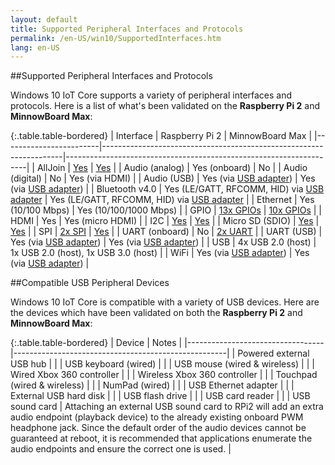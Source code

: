 ```yaml
---
layout: default
title: Supported Peripheral Interfaces and Protocols
permalink: /en-US/win10/SupportedInterfaces.htm
lang: en-US
---
```


##Supported Peripheral Interfaces and Protocols

Windows 10 IoT Core supports a variety of peripheral interfaces and protocols. Here is a list of what's been validated on the **Raspberry Pi 2** and **MinnowBoard Max**:

{:.table.table-bordered}
| Interface              | Raspberry Pi 2                                                     | MinnowBoard Max                                                    |
|------------------------|--------------------------------------------------------------------|--------------------------------------------------------------------|
| AllJoin                | <a href="{{site.baseurl}}/{{page.lang}}/win10/AllJoyn.htm">Yes</a> | <a href="{{site.baseurl}}/{{page.lang}}/win10/AllJoyn.htm">Yes</a> |
| Audio (analog)         | Yes (onboard)                              | No                                          |
| Audio (digital)        | No                                         | Yes (via HDMI)                              |
| Audio (USB)            | Yes (via <a href="{{site.baseurl}}/{{page.lang}}/win10/SupportedInterfaces.htm#USB_Devices">USB adapter</a>) | Yes (via <a href="{{site.baseurl}}/{{page.lang}}/win10/SupportedInterfaces.htm#USB_Devices">USB adapter</a>)  |
| Bluetooth v4.0         | Yes (LE/GATT, RFCOMM, HID) via <a href="{{site.baseurl}}/{{page.lang}}/win10/SupportedInterfaces.htm#USB_Devices">USB adapter</a> | Yes (LE/GATT, RFCOMM, HID) via <a href="{{site.baseurl}}/{{page.lang}}/win10/SupportedInterfaces.htm#USB_Devices">USB adapter</a> |
| Ethernet               | Yes (10/100 Mbps)                          | Yes (10/100/1000 Mbps)                      |
| GPIO                   | <a href="{{site.baseurl}}/{{page.lang}}/win10/samples/PinMappingsRPi2.htm">13x GPIOs</a> | <a href="{{site.baseurl}}/{{page.lang}}/win10/samples/PinMappingsMBM.htm">10x GPIOs</a> |
| HDMI                   | Yes                                        | Yes (micro HDMI)                            |
| I2C                    | <a href="{{site.baseurl}}/{{page.lang}}/win10/samples/PinMappingsRPi2.htm">Yes</a> | <a href="{{site.baseurl}}/{{page.lang}}/win10/samples/PinMappingsMBM.htm">Yes</a> |
| Micro SD (SDIO)        | <a href="{{site.baseurl}}/{{page.lang}}/win10/SetupRPI.htm#RPi2_SDcard">Yes</a> | <a href="{{site.baseurl}}/{{page.lang}}/win10/SetupMBM.htm#MBM_SDcard">Yes</a> |
| SPI                    | <a href="{{site.baseurl}}/{{page.lang}}/win10/samples/PinMappingsRPi2.htm">2x SPI</a> | <a href="{{site.baseurl}}/{{page.lang}}/win10/samples/PinMappingsMBM.htm">Yes</a> |
| UART (onboard)         | No                                         | <a href="{{site.baseurl}}/{{page.lang}}/win10/samples/PinMappingsMBM.htm">2x UART</a> |
| UART (USB)             | Yes (via <a href="{{site.baseurl}}/{{page.lang}}/win10/SupportedInterfaces.htm#USB_Devices">USB adapter</a>) | Yes (via <a href="{{site.baseurl}}/{{page.lang}}/win10/SupportedInterfaces.htm#USB_Devices">USB adapter</a>) |
| USB                    | 4x USB 2.0 (host)                          | 1x USB 2.0 (host), 1x USB 3.0 (host)        |
| WiFi                   | Yes (via <a href="{{site.baseurl}}/{{page.lang}}/win10/SupportedInterfaces.htm#USB_Devices">USB adapter</a>) | Yes (via <a href="{{site.baseurl}}/{{page.lang}}/win10/SupportedInterfaces.htm#USB_Devices">USB adapter</a>) |

##<a name="USB_Devices"></a>Compatible USB Peripheral Devices

Windows 10 IoT Core is compatible with a variety of USB devices. Here are the devices which have been validated on both the **Raspberry Pi 2** and **MinnowBoard Max**:

{:.table.table-bordered}
| Device              | Notes   |
|----------------------------------|-----------------------------------------------------|
| Powered external USB hub         |     |
| USB keyboard (wired)             |     |
| USB mouse (wired & wireless)     |     |
| Wired Xbox 360 controller        |     |
| Wireless Xbox 360 controller     |     |
| Touchpad (wired & wireless)      |     |
| NumPad (wired)                   |     |
| USB Ethernet adapter             |     |
| External USB hard disk           |     |
| USB flash drive                  |     |
| USB card reader                  |     |
| USB sound card                   | Attaching an external USB sound card to RPi2 will add an extra audio endpoint (playback device) to the already existing onboard PWM headphone jack. Since the default order of the audio devices cannot be guaranteed at reboot, it is recommended that applications enumerate the audio endpoints and ensure the correct one is used. |

